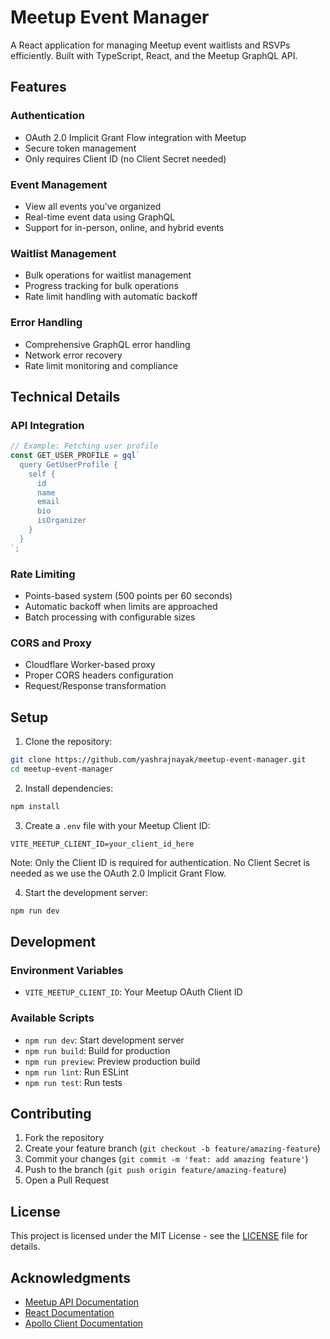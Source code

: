 # Meetup Event Manager

A React application for managing Meetup event waitlists and RSVPs efficiently. Built with TypeScript, React, and the Meetup GraphQL API.

## Features

### Authentication
- OAuth 2.0 Implicit Grant Flow integration with Meetup
- Secure token management
- Only requires Client ID (no Client Secret needed)

### Event Management
- View all events you've organized
- Real-time event data using GraphQL
- Support for in-person, online, and hybrid events

### Waitlist Management
- Bulk operations for waitlist management
- Progress tracking for bulk operations
- Rate limit handling with automatic backoff

### Error Handling
- Comprehensive GraphQL error handling
- Network error recovery
- Rate limit monitoring and compliance

## Technical Details

### API Integration
```typescript
// Example: Fetching user profile
const GET_USER_PROFILE = gql`
  query GetUserProfile {
    self {
      id
      name
      email
      bio
      isOrganizer
    }
  }
`;
```

### Rate Limiting
- Points-based system (500 points per 60 seconds)
- Automatic backoff when limits are approached
- Batch processing with configurable sizes

### CORS and Proxy
- Cloudflare Worker-based proxy
- Proper CORS headers configuration
- Request/Response transformation

## Setup

1. Clone the repository:
```bash
git clone https://github.com/yashrajnayak/meetup-event-manager.git
cd meetup-event-manager
```

2. Install dependencies:
```bash
npm install
```

3. Create a `.env` file with your Meetup Client ID:
```env
VITE_MEETUP_CLIENT_ID=your_client_id_here
```

Note: Only the Client ID is required for authentication. No Client Secret is needed as we use the OAuth 2.0 Implicit Grant Flow.

4. Start the development server:
```bash
npm run dev
```

## Development

### Environment Variables
- `VITE_MEETUP_CLIENT_ID`: Your Meetup OAuth Client ID

### Available Scripts
- `npm run dev`: Start development server
- `npm run build`: Build for production
- `npm run preview`: Preview production build
- `npm run lint`: Run ESLint
- `npm run test`: Run tests

## Contributing

1. Fork the repository
2. Create your feature branch (`git checkout -b feature/amazing-feature`)
3. Commit your changes (`git commit -m 'feat: add amazing feature'`)
4. Push to the branch (`git push origin feature/amazing-feature`)
5. Open a Pull Request

## License

This project is licensed under the MIT License - see the [LICENSE](LICENSE) file for details.

## Acknowledgments

- [Meetup API Documentation](https://www.meetup.com/api/guide/)
- [React Documentation](https://react.dev/)
- [Apollo Client Documentation](https://www.apollographql.com/docs/react/)